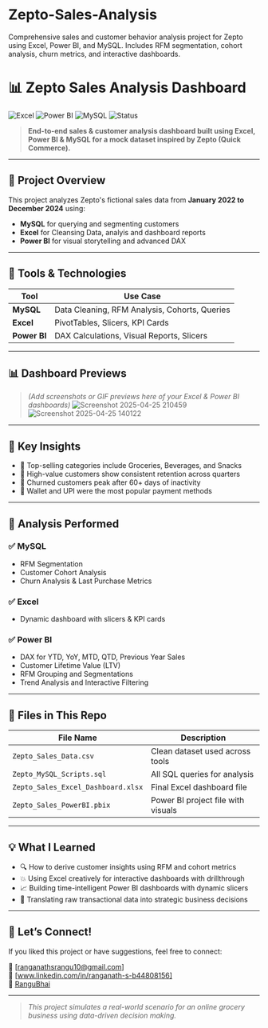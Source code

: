 # Zepto-Sales-Analysis
Comprehensive sales and customer behavior analysis project for Zepto using Excel, Power BI, and MySQL. Includes RFM segmentation, cohort analysis, churn metrics, and interactive dashboards.


# 📊 Zepto Sales Analysis Dashboard

![Excel](https://img.shields.io/badge/Built_with-Excel-217346?logo=microsoft-excel&logoColor=white)
![Power BI](https://img.shields.io/badge/Built_with-Power%20BI-F2C811?logo=power-bi&logoColor=black)
![MySQL](https://img.shields.io/badge/Query_Language-MySQL-00758F?logo=mysql&logoColor=white)
![Status](https://img.shields.io/badge/Project-Complete-brightgreen)

> **End-to-end sales & customer analysis dashboard built using Excel, Power BI & MySQL for a mock dataset inspired by Zepto (Quick Commerce).**

---

## 🚀 Project Overview

This project analyzes Zepto's fictional sales data from **January 2022 to December 2024** using:
- **MySQL** for querying and segmenting customers
- **Excel** for Cleansing Data, analyis and dashboard reports
- **Power BI** for visual storytelling and advanced DAX

---

## 🔧 Tools & Technologies

| Tool       | Use Case                                      |
|------------|-----------------------------------------------|
| **MySQL**  | Data Cleaning, RFM Analysis, Cohorts, Queries |
| **Excel**  | PivotTables, Slicers, KPI Cards               |
| **Power BI** | DAX Calculations, Visual Reports, Slicers   |

---

## 📊 Dashboard Previews

> *(Add screenshots or GIF previews here of your Excel & Power BI dashboards)*
![Screenshot 2025-04-25 210459](https://github.com/user-attachments/assets/ae5f7214-a469-4d2a-a79b-83ef2f9b4a42)
> ![Screenshot 2025-04-25 140122](https://github.com/user-attachments/assets/3f761748-fa4c-4264-8461-234e5dc1caae)


---

## 🧠 Key Insights

- 🔹 Top-selling categories include Groceries, Beverages, and Snacks
- 🔹 High-value customers show consistent retention across quarters
- 🔹 Churned customers peak after 60+ days of inactivity
- 🔹 Wallet and UPI were the most popular payment methods

---

## 🧮 Analysis Performed

### ✅ MySQL
- RFM Segmentation
- Customer Cohort Analysis
- Churn Analysis & Last Purchase Metrics

### ✅ Excel
- Dynamic dashboard with slicers & KPI cards


### ✅ Power BI
- DAX for YTD, YoY, MTD, QTD, Previous Year Sales
- Customer Lifetime Value (LTV)
- RFM Grouping and Segmentations
- Trend Analysis and Interactive Filtering

---

## 📁 Files in This Repo

| File Name                          | Description                            |
|-----------------------------------|----------------------------------------|
| `Zepto_Sales_Data.csv`            | Clean dataset used across tools        |
| `Zepto_MySQL_Scripts.sql`         | All SQL queries for analysis           |
| `Zepto_Sales_Excel_Dashboard.xlsx`| Final Excel dashboard file             |
| `Zepto_Sales_PowerBI.pbix`        | Power BI project file with visuals     |

---

## 💡 What I Learned

- 🔍 How to derive customer insights using RFM and cohort metrics
- 💥 Using Excel creatively for interactive dashboards with drillthrough
- 📈 Building time-intelligent Power BI dashboards with dynamic slicers
- 🧠 Translating raw transactional data into strategic business decisions

---

## 🙌 Let’s Connect!

If you liked this project or have suggestions, feel free to connect:

📧 [ranganathsrangu10@gmail.com]  
🔗 [www.linkedin.com/in/ranganath-s-b44808156]  
🐙 [RanguBhai](https://github.com/RanguBhai)

---

> *This project simulates a real-world scenario for an online grocery business using data-driven decision making.*

